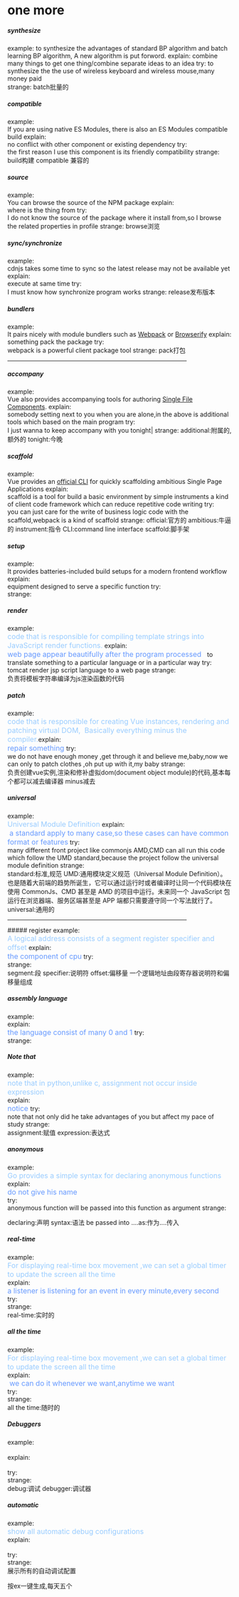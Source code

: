 # one more

##### synthesize

example: 
to synthesize the advantages of standard BP algorithm and batch learning BP algorithm, A new algorithm is put forword. 
explain: 
combine many things to get one thing/combine separate ideas to an idea
try:
to synthesize the the use of wireless keyboard and wireless mouse,many money paid  
strange:
batch批量的

##### compatible

example:<br>If you are using native ES Modules, there is also an ES Modules compatible build
explain:<br>no conflict with other component or existing dependency 
try:<br>the first reason I use this component is its friendly compatibility
strange:
build构建  compatible 兼容的

##### source

example:<br>You can browse the source of the NPM package
explain:<br>where is the thing from
try:<br>I do not know the source of the package where it install from,so I browse the related properties in profile
strange:
browse浏览

##### sync/synchronize

example:<br>cdnjs takes some time to sync so the latest release may not be available yet
explain:<br>execute at same time
try:<br>I must know how synchronize program works 
strange:
release发布版本

##### bundlers

example:<br> It pairs nicely with module bundlers such as [Webpack](https://webpack.js.org/) or [Browserify](http://browserify.org/)
explain:<br>something pack the package
try:<br>webpack is a powerful client package tool
strange:
pack打包

<HR style="FILTER: progid:DXImageTransform.Microsoft.Shadow(color:#987cb9,direction:145,strength:15)" width="80%" color=#987cb9 SIZE=1>

##### accompany

example:<br>Vue also provides accompanying tools for authoring [Single File Components](https://vuejs.org/v2/guide/single-file-components.html).
explain:<br>somebody setting next to you when you are alone,in the above is additional tools which based on the main program
try:<br>I just wanna to keep accompany with you tonight|
strange:
additional:附属的,额外的  tonight:今晚

##### scaffold

example:<br>Vue provides an [official CLI](https://github.com/vuejs/vue-cli) for quickly scaffolding ambitious Single Page Applications
explain:<br>scaffold is a tool for build a basic environment by simple instruments
a kind of client code framework which can reduce repetitive code writing
try:<br>you can just care for the write of business logic code with the scaffold,webpack is a kind of scaffold
strange:
official:官方的 ambitious:牛逼的 instrument:指令 CLI:command line interface scaffold:脚手架

##### setup

example:<br>It provides batteries-included build setups for a modern frontend workflow
explain:<br>
equipment designed to serve a specific function
try:<br>strange:



##### render

example:<br>
<font color=#99CCFF size=3>code that is responsible for compiling template strings into JavaScript render functions.</font>
explain:<br>
<font color=#6699FF size=3>web page appear beautifully after the program processed  </font>
to translate something to a particular language or in a particular way
try:<br>tomcat render jsp script language to a web page
strange:<br>负责将模板字符串编译为js渲染函数的代码

##### patch

example:<br><font color=#99CCFF size=3>code that is responsible for creating Vue instances, rendering and patching virtual DOM,  Basically everything minus the compiler.</font>explain:<br><font color=#6699FF size=3>repair something </font>try:<br>we do not have enough money ,get through it and believe me,baby,now we can only to patch clothes ,oh put up with it,my baby
strange:<br>负责创建vue实例,渲染和修补虚拟dom(document object module)的代码,基本每个都可以减去编译器
minus减去

##### universal

example:<br><font color=#99CCFF size=3>Universal Module Definition</font>
explain:<br><font color=#6699FF size=3> a standard apply to many case,so these cases can have common format or features</font>
try:<br>many different front project like commonjs AMD,CMD can all run this code which follow the UMD standard,because the project follow the universal module definition
strange:<br>standard:标准,规范 UMD:通用模块定义规范（Universal Module Definition）。也是随着大前端的趋势所诞生，它可以通过运行时或者编译时让同一个代码模块在使用 CommonJs、CMD 甚至是 AMD 的项目中运行。未来同一个 JavaScript 包运行在浏览器端、服务区端甚至是 APP 端都只需要遵守同一个写法就行了。   universal:通用的




<HR style="FILTER: alpha(opacity=100,finishopacity=0,style=2)" width="80%" color=#987cb9 SIZE=10>
##### register
example:<br><font color=#99CCFF size=3>A logical address consists of a segment register specifier and offset</font>
explain:<br><font color=#6699FF size=3> the component of cpu</font>
try:<br>
strange:<br>segment:段  specifier:说明符 offset:偏移量
一个逻辑地址由段寄存器说明符和偏移量组成

##### assembly language

example:<br><font color=#99CCFF size=3></font>
explain:<br><font color=#6699FF size=3>the language consist of  many 0 and 1 </font>
try:<br>strange:<br>

##### Note that

example:<br><font color=#99CCFF size=3>note that in python,unlike c, assignment not occur inside expression</font><br>explain:<br><font color=#6699FF size=3>notice </font>
try:<br>note that not only did he take advantages of you but affect my pace of study
strange:<br>assignment:赋值       expression:表达式



##### anonymous

example:<br><font color=#99CCFF size=3>Go provides a simple syntax for declaring anonymous functions</font><br>explain:<br><font color=#6699FF size=3>do not give his name</font><br>try:<br>anonymous function will be passed into this function as argument 
strange:<br>

declaring:声明       syntax:语法  be passed into ....as:作为....传入



##### real-time

example:<br><font color=#99CCFF size=3>For displaying real-time box movement ,we can set a global timer to update the screen all the time </font><br>explain:<br><font color=#6699FF size=3>a listener is listening for an event in every minute,every second </font><br>try:<br>strange:<br>real-time:实时的

##### all the time 

example:<br><font color=#99CCFF size=3>For displaying real-time box movement ,we can set a global timer to update the screen all the time </font><br>explain:<br><font color=#6699FF size=3> we can do it whenever we want,anytime we want</font><br>try:<br>strange:<br>all the time:随时的



##### Debuggers

example:<br><font color=#99CCFF size=3></font><br>explain:<br><font color=#6699FF size=3> </font><br>try:<br>strange:<br>debug:调试    debugger:调试器

##### automatic

example:<br><font color=#99CCFF size=3>show all automatic debug configurations</font><br>explain:<br><font color=#6699FF size=3> </font><br>try:<br>strange:<br>展示所有的自动调试配置





按ex一键生成,每天五个





